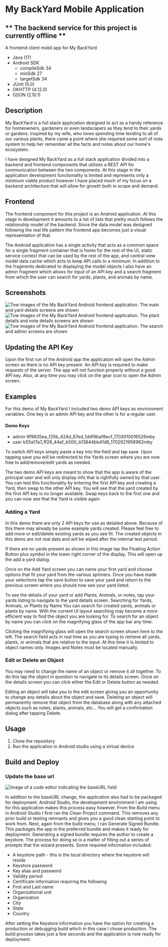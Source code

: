 # My BackYard Mobile Application
## ** The backend service for this project is currently offline **
A frontend client mobil app for My BackYard
* Java (17)
* Android SDK
  * compileSdk 34  
  * minSdk 27  
  * targetSdk 34
* JUnit (5.0)
* OKHTTP (4.12.0)
* GSON (2.10.1)

## Description
My BackYard is a full stack application designed to act as a handy reference for
homeowners, gardeners or even landscapers as they tend to their yards or gardens. Inspired by
my wife, who loves spending time tending to all of our various plants, there came a point where
she required some sort of note system to help her remember all the facts and notes about our
home's ecosystem.  
  
I have designed My BackYard as a full stack application divided into a backend and
frontend components that utilizes a REST API for communication between the two components.
At this stage in the application development functionality is limited and represents only a
minimum viable product however I have placed much of my focus on a backend architecture that
will allow for growth both in scope and demand.  

## Frontend

The frontend component for this project is an Android application. At this stage in
development it amounts to a list of lists that pretty much follows the relationship model of the
backend. Since the data model was designed following the real life pattern the frontend app
becomes just a visual representation of that.  
  
The Android application has a single activity that acts as a common space for a single
fragment container that is home for the rest of the UI, static service context that can be used by
the rest of the app, and central view model data cache which acts to keep API calls to a
minimum. In addition to the fragments dedicated to displaying the model objects I also have an
admin fragment which allows for input of an API key and a search fragment from which the user
can search for yards, plants, and animals by name.  
  
## Screenshots

![Tow images of the My BackYard Android frontend application. The main and yard details screens are shown](images/ScreenshotMBYAndroid1.png "Two images of the My BackYard Android frontend application")
![Tow images of the My BackYard Android frontend application. The plant details and note details screens are shown](images/ScreenshotMBYAndroid1.png "Two images of the My BackYard Android frontend application")
![Tow images of the My BackYard Android frontend application. The search and admin screens are shown](images/ScreenshotMBYAndroid1.png "Two images of the My BackYard Android frontend application")

## Updating the API Key

Upon the first run of the Android app the application will open the Admin screen as there
is no API key present. An API key is required to make requests of the server. The app will not
function properly without a good API key. Also, at any time you may click on the gear icon to
open the Admin screen.  

## Examples

For this demo of My BackYard I included two demo API keys as environment variables. One key is an
admin API key and the other is for a regular user.  

#### Demo Keys
* admin 9f9635ea_f25b_424d_87ed_1ddf8baf8ecf_1703010016526mby
* user b55a17a7_ff28_44af_b500_b13844bb41d8_1702921958962mby

To switch API keys simply paste a key into the field
and tap save. Upon tapping save you will be redirected
to the Yards screen where you are now free to
add/remove/edit yards as needed.  

The two demo API keys are meant to show that the app
is aware of the principal user and will only display info
that is rightfully owned by that user. You can test this
functionality by entering the first API key and creating a Yard, then swap to the other API key.
You will see that the yard created by the first API key is no longer available. Swap keys back to
the first one and you can now see that the Yard is visible again.  

### Adding a Yard

In this demo there are only 2 API keys for use as detailed above. Because of this there
may already be some example yards created. Please feel free to add more or edit/delete existing
yards as you see fit. The created objects in this demo are not real data and will be wiped after the
internal test period.  
  
If there are no yards present as shown in this image
tap the Floating Action Button plus symbol in the lower
right corner of the display. This will open up the add a
yard dialog.  
  
Once on the Add Yard screen you can name your
first yard and choose options that fit your yard from the
various spinners. Once you have made your selections tap
the save button to save your yard and return to the
previous screen where you should now see your yard
listed.  
  
To see the details of your yard or add Plants, Animals, or notes, tap your yards listing to navigate 
to the yard details screen. Searching for Yards, Animals, or Plants by Name
You can search for created yards, animals or plants by name. With the current UI layout
searching may become a more efficient way to find the object you are looking for. To search for
an object by name you can click on the magnifying glass of the app bar any time.  
  
Clicking the magnifying glass will open the search
screen shown here to the left. The search field acts in
real time as you are typing to retrieve all yards, plants,
or animals that are relative to the input. At this time it is
limited to object names only. Images and Notes must be
located manually.  

### Edit or Delete an Object

You may need to change the name of an object or
remove it all together. To do this tap the object in
question to navigate to its details screen. Once on the
details screen you can click either the Edit or Delete
button as needed.  
  
Editing an object will take you to the edit screen
giving you an opportunity to change any details about the
object and save. Deleting an object will permanently
remove that object from the database along with any
attached objects such as notes, plants, animals, etc... You
will get a confirmation dialog after tapping Delete.

## Usage
1. Clone the repository
2. Run the application in Android studio using a virtual device

## Build and Deploy
### Update the base url

![Image of a code editor indicating the baseURL field](images/ScreenshotMBYAndroid4.png "Image of a code editor")  
  
In addition to the baseURL change, the application also had to be
packaged for deployment. Android Studio, the development environment I am using
for this application makes this process easy however. From the Build menu in Android
Studio I first ran the Clean Project command. This removes any prior build or testing
remnants and gives you a good clean starting point to work from. Next, again from the
build menu, I ran Generate Signed Bundle. This packages the app in the preferred
bundle and makes it ready for deployment. Generating a signed bundle requires the
author to create a keystore. The process for doing so is a matter of filling out a series
of prompts that the wizard presents. Some required information included:

* A keystore path - this is the local directory where the keystore will reside
* Keystore password
* Key alias and password
* Validity period
* Certificate information requiring the following
* First and Last name
* Organizational unit
* Organization
* City
* State
* Country
  
After setting the Keystore information you have the option for creating a
production or debugging build which in this case I chose production. The build process
takes just a few seconds and the application is now ready for deployment.